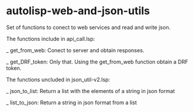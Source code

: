 # autolisp-web-and-json-utils
Set of functions to conect to web services and read and write json.

The functions include in api_call.lsp:

_ get_from_web: Conect to server and obtain responses.

_ get_DRF_token: Only that. Using the get_from_web function obtain a DRF token.


The functions uncluded in json_util-v2.lsp:

_ json_to_list: Return a list with the elements of a string in json format

_ list_to_json: Return a string in json format from a list

